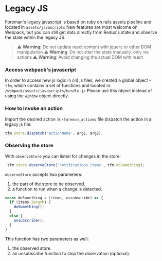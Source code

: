 # Legacy JS

Foreman's legacy javascript is based on ruby on rails assets pipeline and located in `assets/javascripts`
New features are most welcome on Webpack, but you can still get data directly from Redux's state and observe the state within the legacy JS.

> ⚠️ **Warning**: Do not update react content with jquery or other DOM manipulation
> ⚠️ **Warning**: Do not alter the state manually, only via actions
> ⚠️ **Warning**: Avoid changing the actual DOM with react

### Access webpack's javascript
In order to access new js logic in old js files, we created a global object -`tfm`, which contains a set of functions and located in `/webpack/assets/javascripts/bundle.js`
Please use this object instead of using the `window` object directly.


### How to invoke an action
Import the desired action in `/foreman_actions` file
dispatch the action in a legacy js file:

```js
tfm.store.dispatch('actionName', arg1, arg2);
```

### Observing the store

With `observeStore` you can listen for changes in the store:

```javascript
 tfm.store.observeStore('notifications.items', tfm.doSomething);
 ```
`observeStore` accepts two parameters:
1. the part of the store to be observed.
2. a function to run when a change is detected.

```javascript
const doSomething = (items, unsubscribe) => {
  if (items.length) {
    doSomething();
  }
  else {
    unsubscribe();
  }
}

```
This function has two parameters as well:
1. the observed store.
2. an unsubscribe function to stop the observation (optional).